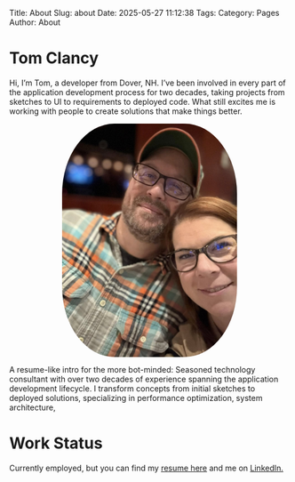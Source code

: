 Title: About
Slug: about
Date: 2025-05-27 11:12:38
Tags: 
Category: Pages
Author: About

# Tom Clancy

Hi, I’m Tom, a developer from Dover, NH. I’ve been involved in every part of the application development process for two decades, taking projects from sketches to UI to requirements to deployed code. What still excites me is working with people to create solutions that make things better.

<img src="/images/headshot.jpg" alt="Me!" style="height:30em;margin:1em auto;display:block;border-radius:30%;" />

A resume-like intro for the more bot-minded: Seasoned technology consultant with over two decades of experience spanning the application development lifecycle. I transform concepts from initial sketches to deployed solutions, specializing in performance optimization, system architecture,

# Work Status

Currently employed, but you can find my [resume here](https://tclancy.github.io/assets/tom-clancy-standard-resume-cc.pdf) and me on [LinkedIn.](https://www.linkedin.com/in/tomclancy/)